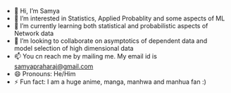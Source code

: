 - 👋 Hi, I’m Samya
- 👀 I’m interested in Statistics, Applied Probablity and some aspects of ML
- 🌱 I’m currently learning both statistical and probabilistic aspects of Network data
- 💞️ I’m looking to collaborate on asymptotics of dependent data and model selection of high dimensional data
- 📫 You cn reach me by mailing me. My email id is samyapraharaj@gmail.com
- 😄 Pronouns: He/Him
- ⚡ Fun fact: I am a huge anime, manga, manhwa and manhua fan :)

<!---
SPRstat/SPRstat is a ✨ special ✨ repository because its `README.md` (this file) appears on your GitHub profile.
You can click the Preview link to take a look at your changes.
--->
